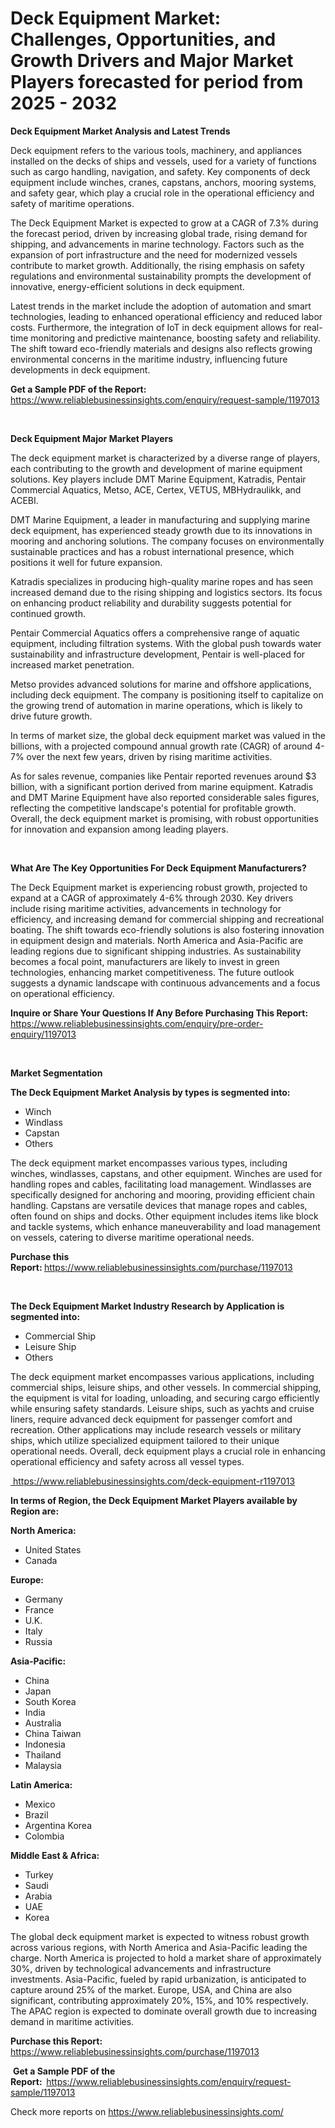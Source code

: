<p><h1>Deck Equipment Market: Challenges, Opportunities, and Growth Drivers and Major Market Players forecasted for period from 2025 - 2032</h1></p><p><strong>Deck Equipment Market Analysis and Latest Trends</strong></p>
<p><p>Deck equipment refers to the various tools, machinery, and appliances installed on the decks of ships and vessels, used for a variety of functions such as cargo handling, navigation, and safety. Key components of deck equipment include winches, cranes, capstans, anchors, mooring systems, and safety gear, which play a crucial role in the operational efficiency and safety of maritime operations.</p><p>The Deck Equipment Market is expected to grow at a CAGR of 7.3% during the forecast period, driven by increasing global trade, rising demand for shipping, and advancements in marine technology. Factors such as the expansion of port infrastructure and the need for modernized vessels contribute to market growth. Additionally, the rising emphasis on safety regulations and environmental sustainability prompts the development of innovative, energy-efficient solutions in deck equipment.</p><p>Latest trends in the market include the adoption of automation and smart technologies, leading to enhanced operational efficiency and reduced labor costs. Furthermore, the integration of IoT in deck equipment allows for real-time monitoring and predictive maintenance, boosting safety and reliability. The shift toward eco-friendly materials and designs also reflects growing environmental concerns in the maritime industry, influencing future developments in deck equipment.</p></p>
<p><strong>Get a Sample PDF of the Report:&nbsp;</strong> <a href="https://www.reliablebusinessinsights.com/enquiry/request-sample/1197013?utm_campaign=3074&utm_medium=2&utm_source=Github&utm_content=ia&utm_term=10042025&utm_id=deck-equipment">https://www.reliablebusinessinsights.com/enquiry/request-sample/1197013</a></p>
<p>&nbsp;</p>
<p><strong>Deck Equipment Major Market Players</strong></p>
<p><p>The deck equipment market is characterized by a diverse range of players, each contributing to the growth and development of marine equipment solutions. Key players include DMT Marine Equipment, Katradis, Pentair Commercial Aquatics, Metso, ACE, Certex, VETUS, MBHydraulikk, and ACEBI.</p><p>DMT Marine Equipment, a leader in manufacturing and supplying marine deck equipment, has experienced steady growth due to its innovations in mooring and anchoring solutions. The company focuses on environmentally sustainable practices and has a robust international presence, which positions it well for future expansion.</p><p>Katradis specializes in producing high-quality marine ropes and has seen increased demand due to the rising shipping and logistics sectors. Its focus on enhancing product reliability and durability suggests potential for continued growth. </p><p>Pentair Commercial Aquatics offers a comprehensive range of aquatic equipment, including filtration systems. With the global push towards water sustainability and infrastructure development, Pentair is well-placed for increased market penetration.</p><p>Metso provides advanced solutions for marine and offshore applications, including deck equipment. The company is positioning itself to capitalize on the growing trend of automation in marine operations, which is likely to drive future growth.</p><p>In terms of market size, the global deck equipment market was valued in the billions, with a projected compound annual growth rate (CAGR) of around 4-7% over the next few years, driven by rising maritime activities.</p><p>As for sales revenue, companies like Pentair reported revenues around $3 billion, with a significant portion derived from marine equipment. Katradis and DMT Marine Equipment have also reported considerable sales figures, reflecting the competitive landscape's potential for profitable growth. Overall, the deck equipment market is promising, with robust opportunities for innovation and expansion among leading players.</p></p>
<p>&nbsp;</p>
<p><strong>What Are The Key Opportunities For Deck Equipment Manufacturers?</strong></p>
<p><p>The Deck Equipment market is experiencing robust growth, projected to expand at a CAGR of approximately 4-6% through 2030. Key drivers include rising maritime activities, advancements in technology for efficiency, and increasing demand for commercial shipping and recreational boating. The shift towards eco-friendly solutions is also fostering innovation in equipment design and materials. North America and Asia-Pacific are leading regions due to significant shipping industries. As sustainability becomes a focal point, manufacturers are likely to invest in green technologies, enhancing market competitiveness. The future outlook suggests a dynamic landscape with continuous advancements and a focus on operational efficiency.</p></p>
<p><strong>Inquire or Share Your Questions If Any Before Purchasing This Report:</strong> <a href="https://www.reliablebusinessinsights.com/enquiry/pre-order-enquiry/1197013?utm_campaign=3074&utm_medium=2&utm_source=Github&utm_content=ia&utm_term=10042025&utm_id=deck-equipment">https://www.reliablebusinessinsights.com/enquiry/pre-order-enquiry/1197013</a></p>
<p>&nbsp;</p>
<p><strong>Market Segmentation</strong></p>
<p><strong>The Deck Equipment Market Analysis by types is segmented into:</strong></p>
<p><ul><li>Winch</li><li>Windlass</li><li>Capstan</li><li>Others</li></ul></p>
<p><p>The deck equipment market encompasses various types, including winches, windlasses, capstans, and other equipment. Winches are used for handling ropes and cables, facilitating load management. Windlasses are specifically designed for anchoring and mooring, providing efficient chain handling. Capstans are versatile devices that manage ropes and cables, often found on ships and docks. Other equipment includes items like block and tackle systems, which enhance maneuverability and load management on vessels, catering to diverse maritime operational needs.</p></p>
<p><strong>Purchase this Report:&nbsp;</strong><a href="https://www.reliablebusinessinsights.com/purchase/1197013?utm_campaign=3074&utm_medium=2&utm_source=Github&utm_content=ia&utm_term=10042025&utm_id=deck-equipment">https://www.reliablebusinessinsights.com/purchase/1197013</a></p>
<p>&nbsp;</p>
<p><strong>The Deck Equipment Market Industry Research by Application is segmented into:</strong></p>
<p><ul><li>Commercial Ship</li><li>Leisure Ship</li><li>Others</li></ul></p>
<p><p>The deck equipment market encompasses various applications, including commercial ships, leisure ships, and other vessels. In commercial shipping, the equipment is vital for loading, unloading, and securing cargo efficiently while ensuring safety standards. Leisure ships, such as yachts and cruise liners, require advanced deck equipment for passenger comfort and recreation. Other applications may include research vessels or military ships, which utilize specialized equipment tailored to their unique operational needs. Overall, deck equipment plays a crucial role in enhancing operational efficiency and safety across all vessel types.</p></p>
<p><a href="https://www.reliablebusinessinsights.com/deck-equipment-r1197013?utm_campaign=3074&utm_medium=2&utm_source=Github&utm_content=ia&utm_term=10042025&utm_id=deck-equipment">&nbsp;https://www.reliablebusinessinsights.com/deck-equipment-r1197013</a></p>
<p><strong>In terms of Region, the Deck Equipment Market Players available by Region are:</strong></p>
<p>
    <p> <strong> North America: </strong>
        <ul>
            <li>United States</li>
            <li>Canada</li>
        </ul>
        </p> 
    <p> <strong> Europe: </strong>
        <ul>
            <li>Germany</li>
            <li>France</li>
            <li>U.K.</li>
            <li>Italy</li>
            <li>Russia</li>
        </ul>
        </p> 
    <p> <strong> Asia-Pacific: </strong>
        <ul>
            <li>China</li>
            <li>Japan</li>
            <li>South Korea</li>
            <li>India</li>
            <li>Australia</li>
            <li>China Taiwan</li>
            <li>Indonesia</li>
            <li>Thailand</li>
            <li>Malaysia</li>
        </ul>
        </p> 
    <p> <strong> Latin America: </strong>
        <ul>
            <li>Mexico</li>
            <li>Brazil</li>
            <li>Argentina Korea</li>
            <li>Colombia</li>
        </ul>
        </p> 
    <p> <strong> Middle East & Africa: </strong>
        <ul>
            <li>Turkey</li>
            <li>Saudi</li>
            <li>Arabia</li>
            <li>UAE</li>
            <li>Korea</li>
        </ul>
    </p>
    </p>
<p><p>The global deck equipment market is expected to witness robust growth across various regions, with North America and Asia-Pacific leading the charge. North America is projected to hold a market share of approximately 30%, driven by technological advancements and infrastructure investments. Asia-Pacific, fueled by rapid urbanization, is anticipated to capture around 25% of the market. Europe, USA, and China are also significant, contributing approximately 20%, 15%, and 10% respectively. The APAC region is expected to dominate overall growth due to increasing demand in maritime activities.</p></p>
<p><strong>Purchase this Report: </strong><a href="https://www.reliablebusinessinsights.com/purchase/1197013?utm_campaign=3074&utm_medium=2&utm_source=Github&utm_content=ia&utm_term=10042025&utm_id=deck-equipment">https://www.reliablebusinessinsights.com/purchase/1197013</a></p>
<p>&nbsp;<strong>Get a Sample PDF of the Report:&nbsp;&nbsp;</strong><a href="https://www.reliablebusinessinsights.com/enquiry/request-sample/1197013?utm_campaign=3074&utm_medium=2&utm_source=Github&utm_content=ia&utm_term=10042025&utm_id=deck-equipment">https://www.reliablebusinessinsights.com/enquiry/request-sample/1197013</a></p>
<p><strong></strong></p>
<p>Check more reports on <a href="https://www.reliablebusinessinsights.com/?utm_campaign=3074&utm_medium=2&utm_source=Github&utm_content=ia&utm_term=10042025&utm_id=deck-equipment">https://www.reliablebusinessinsights.com/</a></p>